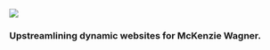 ![](https://media.giphy.com/media/NSY5PMSdamewjHkt14/giphy.webp)

### Upstreamlining dynamic websites for McKenzie Wagner.
